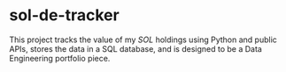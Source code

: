 # sol-de-tracker
This project tracks the value of my $SOL$ holdings using Python and public APIs, stores the data in a SQL database, and is designed to be a Data Engineering portfolio piece.
